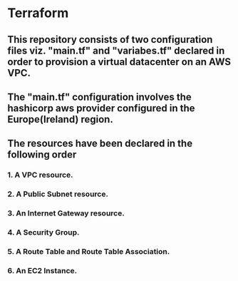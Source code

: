 # Terraform
## This repository consists of two configuration files viz. "main.tf" and "variabes.tf" declared in order to provision a virtual datacenter on an AWS VPC.
## The "main.tf" configuration involves the hashicorp aws provider configured in the Europe(Ireland) region.
## The resources have been declared in the following order
### 1. A VPC resource.
### 2. A Public Subnet resource.
### 3. An Internet Gateway resource.
### 4. A Security Group.
### 5. A Route Table and Route Table Association.
### 6. An EC2 Instance.
    
    
